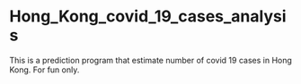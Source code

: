 # Hong_Kong_covid_19_cases_analysis

This is a prediction program that estimate number of covid 19 cases in Hong Kong. For fun only.
